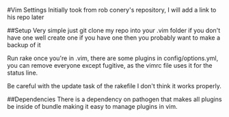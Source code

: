 #Vim Settings
Initially took from rob conery's repository, I will add a link to his repo later 


##Setup
Very simple just git clone my repo into your .vim folder if you don't have one well create one if you have one then you probably want to make a backup of it

Run rake once you're in .vim, there are some plugins in config/options.yml, you can remove everyone except fugitive, as the vimrc file uses it for the status line.

Be careful with the update task of the rakefile I don't think it works properly. 

##Dependencies
There is a dependency on pathogen that makes all plugins be inside of bundle making it easy to manage plugins in vim. 
